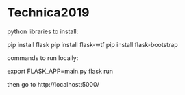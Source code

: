 # Technica2019


python libraries to install:

pip install flask
pip install flask-wtf
pip install flask-bootstrap


commands to run locally:

export FLASK_APP=main.py
flask run

then go to http://localhost:5000/
